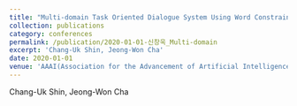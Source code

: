 ```yaml
---
title: "Multi-domain Task Oriented Dialogue System Using Word Constraints"
collection: publications
category: conferences
permalink: /publication/2020-01-01-신창욱_Multi-domain
excerpt: 'Chang-Uk Shin, Jeong-Won Cha'
date: 2020-01-01
venue: 'AAAI(Association for the Advancement of Artificial Intelligence)'
---
```

Chang-Uk Shin, Jeong-Won Cha
